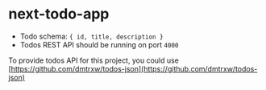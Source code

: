 # next-todo-app

-   Todo schema: `{ id, title, description }`
-   Todos REST API should be running on port `4000`

To provide todos API for this project, you could use [https://github.com/dmtrxw/todos-json](https://github.com/dmtrxw/todos-json)
